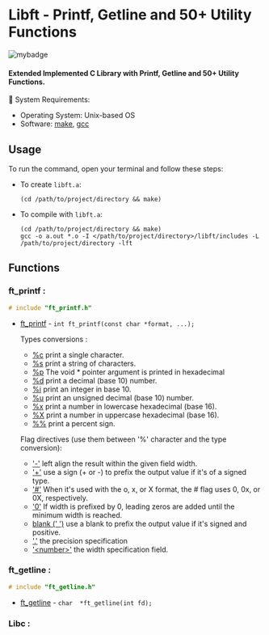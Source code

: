 #  Libft - Printf, Getline and 50+ Utility Functions

![mybadge](https://badgen.net/badge/SKILLS/%20C,%20LIBC,%20LINKED%20LISTS%20/blue?scale=1.2)

#### Extended Implemented C Library with Printf, Getline and 50+ Utility Functions.

🔧 System Requirements:
   - Operating System: Unix-based OS
   - Software: [make](https://www.gnu.org/software/make/), [gcc](https://gcc.gnu.org/)

## Usage
 
To run the command, open your terminal and follow these steps:

  - To create ```libft.a```:
  
      ```shell
      (cd /path/to/project/directory && make)
      ```

   - To compile with ```libft.a```:
  
      ```shell
      (cd /path/to/project/directory && make)
      gcc -o a.out *.o -I </path/to/project/directory>/libft/includes -L /path/to/project/directory -lft
      ```

## Functions
### ft_printf :

   ```C
   # include "ft_printf.h"
   ```

   - [ft_printf](libft/ft_printf/ft_printf.c#L112) - ```int	ft_printf(const char *format, ...);```

      Types conversions :
        -  [%c](libft/ft_printf/ft_print_str_char.c#L22) print a single character.
        -  [%s](libft/ft_printf/ft_print_str_char.c#L76) print a string of characters.
        -  [%p](libft/ft_printf/ft_print_ptr_pct.c#L44) The void * pointer argument is printed in hexadecimal
        -  [%d](libft/ft_printf/ft_print_int.c#L70) print a decimal (base 10) number.
        -  [%i](libft/ft_printf/ft_print_int.c#L70) print an integer in base 10.
        -  [%u](libft/ft_printf/ft_print_uint.c#L41) print an unsigned decimal (base 10) number.
        -  [%x](libft/ft_printf/ft_print_hex.c#L67) print a number in lowercase hexadecimal (base 16).
        -  [%X](libft/ft_printf/ft_print_hex.c#L67) print a number in uppercase hexadecimal (base 16).
        -  [%%](libft/ft_printf/ft_print_ptr_pct.c#L68) print a percent sign.

      Flag directives (use them between '%' character and the type conversion):
        - ['-'](https://learn.microsoft.com/en-us/cpp/c-runtime-library/format-specification-syntax-printf-and-wprintf-functions?view=msvc-170#flags) left align the result within the given field width.
        - ['+'](https://learn.microsoft.com/en-us/cpp/c-runtime-library/format-specification-syntax-printf-and-wprintf-functions?view=msvc-170#flags) use a sign (+ or -) to prefix the output value if it's of a signed type.
        - ['#'](https://learn.microsoft.com/en-us/cpp/c-runtime-library/format-specification-syntax-printf-and-wprintf-functions?view=msvc-170#flags) When it's used with the o, x, or X format, the # flag uses 0, 0x, or 0X, respectively.
        - ['0'](https://learn.microsoft.com/en-us/cpp/c-runtime-library/format-specification-syntax-printf-and-wprintf-functions?view=msvc-170#flags) If width is prefixed by 0, leading zeros are added until the minimum width is reached.
        - [blank (' ')](https://learn.microsoft.com/en-us/cpp/c-runtime-library/format-specification-syntax-printf-and-wprintf-functions?view=msvc-170#flags) use a blank to prefix the output value if it's signed and positive.
        - ['.'](https://learn.microsoft.com/en-us/cpp/c-runtime-library/format-specification-syntax-printf-and-wprintf-functions?view=msvc-170#precision) the precision specification
        - ['\<number\>'](https://learn.microsoft.com/en-us/cpp/c-runtime-library/format-specification-syntax-printf-and-wprintf-functions?view=msvc-170#width) the width specification field.

   
### ft_getline :

   ```C
   # include "ft_getline.h"
   ```

   - [ft_getline](libft/ft_getline/ft_getline.c#L15) - ```char	*ft_getline(int fd);```

### Libc :
